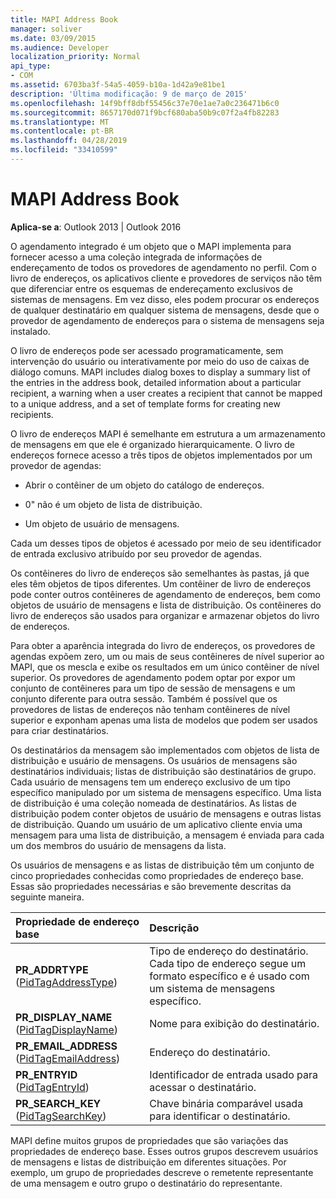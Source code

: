 ```yaml
---
title: MAPI Address Book
manager: soliver
ms.date: 03/09/2015
ms.audience: Developer
localization_priority: Normal
api_type:
- COM
ms.assetid: 6703ba3f-54a5-4059-b10a-1d42a9e81be1
description: 'Última modificação: 9 de março de 2015'
ms.openlocfilehash: 14f9bff8dbf55456c37e70e1ae7a0c236471b6c0
ms.sourcegitcommit: 8657170d071f9bcf680aba50b9c07f2a4fb82283
ms.translationtype: MT
ms.contentlocale: pt-BR
ms.lasthandoff: 04/28/2019
ms.locfileid: "33410599"
---
```

# <a name="mapi-address-book"></a>MAPI Address Book

  
  
**Aplica-se a**: Outlook 2013 | Outlook 2016 
  
O agendamento integrado é um objeto que o MAPI implementa para fornecer acesso a uma coleção integrada de informações de endereçamento de todos os provedores de agendamento no perfil. Com o livro de endereços, os aplicativos cliente e provedores de serviços não têm que diferenciar entre os esquemas de endereçamento exclusivos de sistemas de mensagens. Em vez disso, eles podem procurar os endereços de qualquer destinatário em qualquer sistema de mensagens, desde que o provedor de agendamento de endereços para o sistema de mensagens seja instalado.
  
O livro de endereços pode ser acessado programaticamente, sem intervenção do usuário ou interativamente por meio do uso de caixas de diálogo comuns. MAPI includes dialog boxes to display a summary list of the entries in the address book, detailed information about a particular recipient, a warning when a user creates a recipient that cannot be mapped to a unique address, and a set of template forms for creating new recipients.
  
O livro de endereços MAPI é semelhante em estrutura a um armazenamento de mensagens em que ele é organizado hierarquicamente. O livro de endereços fornece acesso a três tipos de objetos implementados por um provedor de agendas:
  
- Abrir o contêiner de um objeto do catálogo de endereços.
    
- 0" não é um objeto de lista de distribuição.
    
- Um objeto de usuário de mensagens.
    
Cada um desses tipos de objetos é acessado por meio de seu identificador de entrada exclusivo atribuído por seu provedor de agendas. 
  
Os contêineres do livro de endereços são semelhantes às pastas, já que eles têm objetos de tipos diferentes. Um contêiner de livro de endereços pode conter outros contêineres de agendamento de endereços, bem como objetos de usuário de mensagens e lista de distribuição. Os contêineres do livro de endereços são usados para organizar e armazenar objetos do livro de endereços.
  
Para obter a aparência integrada do livro de endereços, os provedores de agendas expõem zero, um ou mais de seus contêineres de nível superior ao MAPI, que os mescla e exibe os resultados em um único contêiner de nível superior. Os provedores de agendamento podem optar por expor um conjunto de contêineres para um tipo de sessão de mensagens e um conjunto diferente para outra sessão. Também é possível que os provedores de listas de endereços não tenham contêineres de nível superior e exponham apenas uma lista de modelos que podem ser usados para criar destinatários.
  
Os destinatários da mensagem são implementados com objetos de lista de distribuição e usuário de mensagens. Os usuários de mensagens são destinatários individuais; listas de distribuição são destinatários de grupo. Cada usuário de mensagens tem um endereço exclusivo de um tipo específico manipulado por um sistema de mensagens específico. Uma lista de distribuição é uma coleção nomeada de destinatários. As listas de distribuição podem conter objetos de usuário de mensagens e outras listas de distribuição. Quando um usuário de um aplicativo cliente envia uma mensagem para uma lista de distribuição, a mensagem é enviada para cada um dos membros do usuário de mensagens da lista. 
  
Os usuários de mensagens e as listas de distribuição têm um conjunto de cinco propriedades conhecidas como propriedades de endereço base. Essas são propriedades necessárias e são brevemente descritas da seguinte maneira.
  
|**Propriedade de endereço base**|**Descrição**|
|:-----|:-----|
|**PR_ADDRTYPE** ([PidTagAddressType](pidtagaddresstype-canonical-property.md))  <br/> |Tipo de endereço do destinatário. Cada tipo de endereço segue um formato específico e é usado com um sistema de mensagens específico.  <br/> |
|**PR_DISPLAY_NAME** ([PidTagDisplayName](pidtagdisplayname-canonical-property.md))  <br/> |Nome para exibição do destinatário.  <br/> |
|**PR_EMAIL_ADDRESS** ([PidTagEmailAddress](pidtagemailaddress-canonical-property.md))  <br/> |Endereço do destinatário.  <br/> |
|**PR_ENTRYID** ([PidTagEntryId](pidtagentryid-canonical-property.md))  <br/> |Identificador de entrada usado para acessar o destinatário.  <br/> |
|**PR_SEARCH_KEY** ([PidTagSearchKey](pidtagsearchkey-canonical-property.md))  <br/> |Chave binária comparável usada para identificar o destinatário.  <br/> |
   
MAPI define muitos grupos de propriedades que são variações das propriedades de endereço base. Esses outros grupos descrevem usuários de mensagens e listas de distribuição em diferentes situações. Por exemplo, um grupo de propriedades descreve o remetente representante de uma mensagem e outro grupo o destinatário do representante.
  


